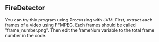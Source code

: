 ## FireDetector
You can try this program using Processing with JVM.
First, extract each frames of a video using FFMPEG. 
Each frames should be called "frame_number.png".
Then edit the frameNum variable to the total frame number in the code.
